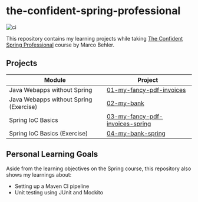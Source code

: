 # the-confident-spring-professional

![ci](https://github.com/jgarivera/the-confident-spring-professional/actions/workflows/maven.yml/badge.svg)

This repository contains my learning projects while
taking [The Confident Spring Professional](https://www.marcobehler.com/courses/spring-professional) course by Marco
Behler.

## Projects

| Module                                 | Project                                                            |
|----------------------------------------|--------------------------------------------------------------------|
| Java Webapps without Spring            | [01-my-fancy-pdf-invoices](01-my-fancy-pdf-invoices)               |
| Java Webapps without Spring (Exercise) | [02-my-bank](02-my-bank)                                           |
| Spring IoC Basics                      | [03-my-fancy-pdf-invoices-spring](03-my-fancy-pdf-invoices-spring) |
| Spring IoC Basics (Exercise)           | [04-my-bank-spring](04-my-bank-spring)                             |

## Personal Learning Goals

Aside from the learning objectives on the Spring course, this repository also shows my learnings about:

- Setting up a Maven CI pipeline
- Unit testing using JUnit and Mockito
